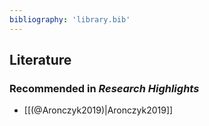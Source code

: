 ```yaml
---
bibliography: 'library.bib'
---
```


## Literature

### Recommended in _Research Highlights_
* [[(@Aronczyk2019)|Aronczyk2019]]